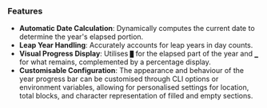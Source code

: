 ### Features

* **Automatic Date Calculation**: Dynamically computes the current date to determine the year's elapsed portion.
* **Leap Year Handling**: Accurately accounts for leap years in day counts.
* **Visual Progress Display**: Utilises `█` for the elapsed part of the year and `▁` for what remains, complemented by a percentage display.
* **Customisable Configuration**: The appearance and behaviour of the year progress bar can be customised through CLI options or environment variables, allowing for personalised settings for location, total blocks, and character representation of filled and empty sections.
